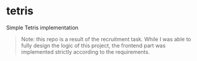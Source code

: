 # tetris
Simple Tetris implementation

> Note: this repo is a result of the recruitment task. While I was able to fully design the logic of this project, the frontend part was implemented strictly according to the requirements.